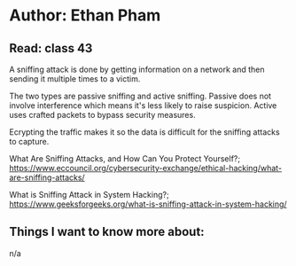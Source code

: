 # Author: Ethan Pham
## Read: class 43

A sniffing attack is done by getting information on a network and then sending  it multiple times to a victim. 

The two types are passive sniffing and active sniffing. Passive does not involve interference which means it's less likely to raise suspicion. Active uses crafted packets to bypass security measures. 

Ecrypting the traffic makes it so the data is difficult for the sniffing attacks to capture.  


What Are Sniffing Attacks, and How Can You Protect Yourself?; https://www.eccouncil.org/cybersecurity-exchange/ethical-hacking/what-are-sniffing-attacks/

What is Sniffing Attack in System Hacking?; https://www.geeksforgeeks.org/what-is-sniffing-attack-in-system-hacking/ 


## Things I want to know more about:
n/a 
